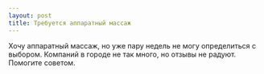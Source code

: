 ```yaml
---
layout: post 
title: Требуется аппаратный массаж 
--- 
```

Хочу аппаратный массаж, но уже пару недель не могу определиться с выбором. Компаний в городе не так много, но отзывы не радуют. Помогите советом.